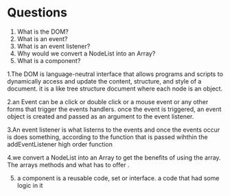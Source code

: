# Questions

1. What is the DOM?
2. What is an event?
3. What is an event listener?
4. Why would we convert a NodeList into an Array?
5. What is a component? 

1.The DOM is  language-neutral interface that allows programs and scripts to dynamically access and update the content, structure, and style of a document. it is a like tree structure document where each node is an object.

2.an Event can be a click or double click or  a mouse event or any other forms that trigger the events handlers. once the event is triggered, an event object is created and passed as an argument to the event listener.

3.An event listener is what listerns to the events and once the events occur is does something, according to the function that is passed wihthin the addEventListener high order function

4.we convert a NodeList into an Array to get the benefits of using the array. The arrays methods and what has to offer .

5. a component is a reusable code, set or interface. a code that had some logic in it 